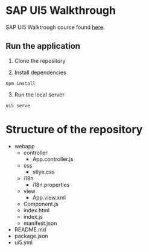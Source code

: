 # SAP UI5 Walkthrough

SAP UI5 Walktrough course found [here](https://sapui5.hana.ondemand.com/#/topic/3da5f4be63264db99f2e5b04c5e853db).

## Run the application

1. Clone the repository

2. Install dependencies

```
npm install
```

3. Run the local server

```
ui5 serve
```

# Structure of the repository

* webapp
  * controller
    * App.controller.js
  * css
    * stlye.css
  * i18n
    * i18n.properties
  * view
    * App.view.xml
  * Component.js
  * index.html
  * index.js
  * manifest.json
* README.md
* package.json
* ui5.yml
